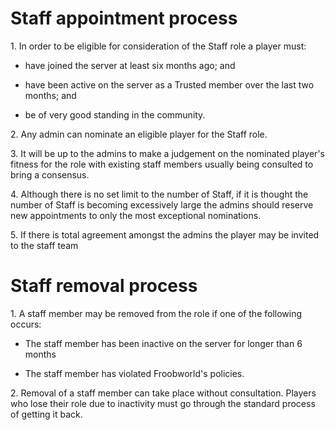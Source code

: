 # Staff appointment process

1\. In order to be eligible for consideration of the Staff role a player must:

+ have joined the server at least six months ago; and

+ have been active on the server as a Trusted member over the last two months; and

+ be of very good standing in the community.

2\. Any admin can nominate an eligible player for the Staff role.

3\. It will be up to the admins to make a judgement on the nominated player's fitness for the role with existing staff members usually being consulted to bring a consensus.

4\. Although there is no set limit to the number of Staff, if it is thought the number of Staff is becoming excessively large the admins should reserve new appointments to only the most exceptional nominations.

5\. If there is total agreement amongst the admins the player may be invited to the staff team

# Staff removal process

1\. A staff member may be removed from the role if one of the following occurs:

+ The staff member has been inactive on the server for longer than 6 months

+ The staff member has violated Froobworld's policies.

2\. Removal of a staff member can take place without consultation. Players who lose their role due to inactivity must go through the standard process of getting it back.
